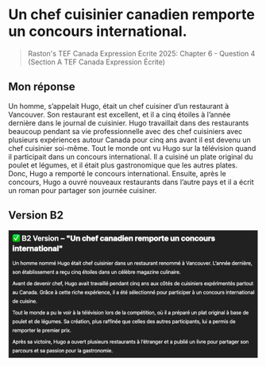 # Un chef cuisinier canadien remporte un concours international.
> Raston's TEF Canada Expression Ecrite 2025: Chapter 6 - Question 4 (Section A TEF Canada Expression Écrite)

## Mon réponse

Un homme, s’appelait Hugo, était un chef cuisiner d’un restaurant à Vancouver. Son
restaurant est excellent, et il a cinq étoiles à l’année dernière dans le journal de cuisinier. Hugo travaillait dans des restaurants beaucoup pendant sa vie professionnelle avec des chef cuisiniers avec plusieurs expériences autour Canada pour cinq ans avant il est devenu un chef cuisinier soi-même. Tout le monde ont vu Hugo sur la télévision quand il participait dans un concours international. Il a cuisiné un plate original du poulet et légumes, et il était plus gastronomique que les autres plates. Donc, Hugo a remporté le concours international. Ensuite, après le concours, Hugo a ouvré nouveaux restaurants dans l’autre pays et il a écrit un roman pour partager son journée cuisiner.

## Version B2

![Chapter 6 - Question 4 Version B2](https://raw.githubusercontent.com/kjeshang/MyFrenchLearningBlog_Backend/refs/heads/main/Blog%20Posts/B1/Raston's%20Expression%20Ecrite%202025/Images/Chapter%206%20-%20Question%204.png)